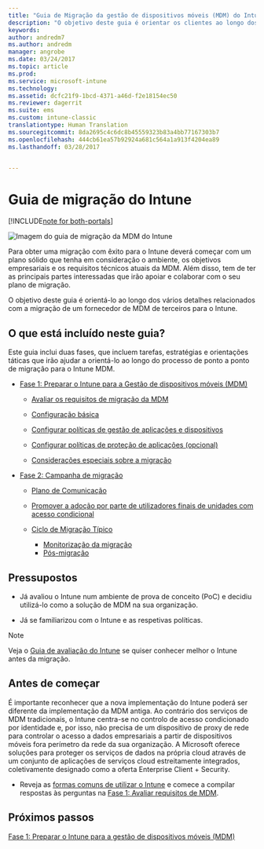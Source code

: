 ```yaml
---
title: "Guia de Migração da gestão de dispositivos móveis (MDM) do Intune | Documentos da Microsoft"
description: "O objetivo deste guia é orientar os clientes ao longo dos vários detalhes relacionados com a migração de um fornecedor de MDM de terceiros para o Microsoft Intune."
keywords: 
author: andredm7
ms.author: andredm
manager: angrobe
ms.date: 03/24/2017
ms.topic: article
ms.prod: 
ms.service: microsoft-intune
ms.technology: 
ms.assetid: dcfc21f9-1bcd-4371-a46d-f2e18154ec50
ms.reviewer: dagerrit
ms.suite: ems
ms.custom: intune-classic
translationtype: Human Translation
ms.sourcegitcommit: 8da2695c4c6dc8b45559323b83a4bb77167303b7
ms.openlocfilehash: 444cb61ea57b92924a681c564a1a913f4204ea89
ms.lasthandoff: 03/28/2017


---
```


# <a name="intune-migration-guide"></a>Guia de migração do Intune

[!INCLUDE[note for both-portals](../includes/note-for-both-portals.md)]

![Imagem do guia de migração da MDM do Intune](../media/MDM-migration-guide-art.PNG)

Para obter uma migração com êxito para o Intune deverá começar com um plano sólido que tenha em consideração o ambiente, os objetivos empresariais e os requisitos técnicos atuais da MDM. Além disso, tem de ter as principais partes interessadas que irão apoiar e colaborar com o seu plano de migração.

O objetivo deste guia é orientá-lo ao longo dos vários detalhes relacionados com a migração de um fornecedor de MDM de terceiros para o Intune.

## <a name="whats-included-in-this-guide"></a>O que está incluído neste guia?

Este guia inclui duas fases, que incluem tarefas, estratégias e orientações táticas que irão ajudar a orientá-lo ao longo do processo de ponto a ponto de migração para o Intune MDM.

-   [Fase 1: Preparar o Intune para a Gestão de dispositivos móveis (MDM)](https://docs.microsoft.com/intune/plan-design/migration-phase1-prepare-intune-for-mobile-device-management)

    -   [Avaliar os requisitos de migração da MDM](https://docs.microsoft.com/intune/plan-design/migration-phase1-prepare-intune-for-mobile-device-management#assess-mdm-requirements)

    -   [Configuração básica](https://docs.microsoft.com/intune/plan-design/migration-phase1-basic-setup)

    -   [Configurar políticas de gestão de aplicações e dispositivos](https://docs.microsoft.com/intune/plan-design/migration-phase1-configure-device-and-app-management-policies)

    -   [Configurar políticas de proteção de aplicações (opcional)](https://docs.microsoft.com/intune/plan-design/migration-phase1-configure-app-protection-policies)

    -   [Considerações especiais sobre a migração](https://docs.microsoft.com/intune/plan-design/migration-phase1-special-migration-considerations)

-   [Fase 2: Campanha de migração](https://docs.microsoft.com/intune/plan-design/migration-phase2-migration-campaign)

    -   [Plano de Comunicação](https://docs.microsoft.com/intune/plan-design/migration-phase2-communication-plan)

    -   [Promover a adoção por parte de utilizadores finais de unidades com acesso condicional](https://docs.microsoft.com/intune/plan-design/migration-phase2-drive-end-user-adoption-with-conditional-access)
    
    -   [Ciclo de Migração Típico](https://docs.microsoft.com/intune/plan-design/migration-phase2-typical-migration-cycle)
        -   [Monitorização da migração](https://docs.microsoft.com/intune/plan-design/migration-phase2-typical-migration-cycle#monitoring-migration)
        -   [Pós-migração](https://docs.microsoft.com/intune/plan-design/migration-phase2-typical-migration-cycle#post-migration)

## <a name="assumptions"></a>Pressupostos

-   Já avaliou o Intune num ambiente de prova de conceito (PoC) e decidiu utilizá-lo como a solução de MDM na sua organização.

-   Já se familiarizou com o Intune e as respetivas políticas. 

> [!NOTE]
> Veja o [Guia de avaliação do Intune](https://docs.microsoft.com/intune/understand-explore/sign-up-for-30-day-trial-microsoft-intune) se quiser conhecer melhor o Intune antes da migração.

## <a name="before-you-begin"></a>Antes de começar

É importante reconhecer que a nova implementação do Intune poderá ser diferente da implementação da MDM antiga. Ao contrário dos serviços de MDM tradicionais, o Intune centra-se no controlo de acesso condicionado por identidade e, por isso, não precisa de um dispositivo de proxy de rede para controlar o acesso a dados empresariais a partir de dispositivos móveis fora perímetro da rede da sua organização. A Microsoft oferece soluções para proteger os serviços de dados na própria cloud através de um conjunto de aplicações de serviços cloud estreitamente integrados, coletivamente designado como a oferta Enterprise Client + Security.

-   Reveja as [formas comuns de utilizar o Intune](https://docs.microsoft.com/intune/understand-explore/common-ways-to-use-intune) e comece a compilar respostas às perguntas na [Fase 1: Avaliar requisitos de MDM](https://docs.microsoft.com/intune/plan-design/migration-phase1-prepare-intune-for-mobile-device-management#assess-mdm-requirements).

## <a name="next-steps"></a>Próximos passos

[Fase 1: Preparar o Intune para a gestão de dispositivos móveis (MDM)](https://docs.microsoft.com/intune/plan-design/migration-phase1-prepare-intune-for-mobile-device-management)

